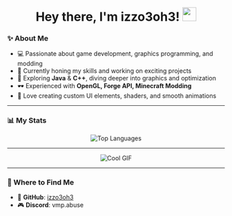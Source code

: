 <h1 align="center">Hey there, I'm izzo3oh3! <img src="https://github.com/blackcater/blackcater/raw/main/images/Hi.gif" height="32"/></h1>

### ✨ About Me

- 💻 Passionate about game development, graphics programming, and modding  
- 🔭 Currently honing my skills and working on exciting projects  
- 🌱 Exploring **Java** & **C++**, diving deeper into graphics and optimization  
- 🕶 Experienced with **OpenGL, Forge API, Minecraft Modding**  
- 🎨 Love creating custom UI elements, shaders, and smooth animations  

---

### 📊 My Stats

<div align="center">
    <img src="https://github-readme-stats.vercel.app/api/top-langs/?username=izzo3oh3&layout=compact&hide_border=true&hide=html,css,makefile&bg_color=705bad&title_color=8a2be2&text_color=9771dd&icon_color=ce51f4" alt="Top Languages" />
</div>

---

<div align="center">
    <img src="https://cdn.discordapp.com/attachments/1322973293212602451/1335331079602573404/98286a2243ada070aef5a6925dd3bc54.gif?ex=679fc77a&is=679e75fa&hm=0bec052cbe5e52cd43a359bfcbdbd99bc26470efb34a48efa99115eaa97ed692&" alt="Cool GIF" />
</div>

---

### 📌 Where to Find Me
- 🔗 **GitHub**: [izzo3oh3](https://github.com/izzo3oh3)  
- 🎮 **Discord**: vmp.abuse  
